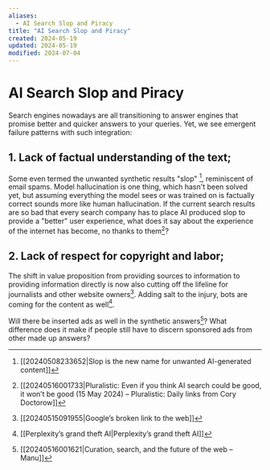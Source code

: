 ```yaml
---
aliases:
  - AI Search Slop and Piracy
title: "AI Search Slop and Piracy"
created: 2024-05-19
updated: 2024-05-19
modified: 2024-07-04
---
```


# AI Search Slop and Piracy

Search engines nowadays are all transitioning to answer engines that promise better and quicker answers to your queries. Yet, we see emergent failure patterns with such integration:

## 1. Lack of factual understanding of the text;

Some even termed the unwanted synthetic results "slop" [^1], reminiscent of email spams. Model hallucination is one thing, which hasn't been solved yet, but assuming everything the model sees or was trained on is factually correct sounds more like human hallucination. If the current search results are so bad that every search company has to place AI produced slop to provide a "better" user experience, what does it say about the experience of the internet has become, no thanks to them[^2]?

## 2. Lack of respect for copyright and labor;

The shift in value proposition from providing sources to information to providing information directly is now also cutting off the lifeline for journalists and other website owners[^3]. Adding salt to the injury, bots are coming for the content as well[^4].

Will there be inserted ads as well in the synthetic answers[^5]? What difference does it make if people still have to discern sponsored ads from other made up answers?

[^1]: [[20240508233652|Slop is the new name for unwanted AI-generated content]]
[^2]: [[20240516001733|Pluralistic: Even if you think AI search could be good, it won’t be good (15 May 2024) – Pluralistic: Daily links from Cory Doctorow]]
[^3]: [[20240515091955|Google’s broken link to the web]]
[^4]: [[Perplexity’s grand theft AI|Perplexity’s grand theft AI]]
[^5]: [[20240516001621|Curation, search, and the future of the web – Manu]]
